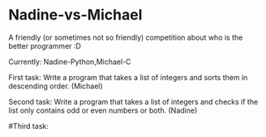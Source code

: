 # Nadine-vs-Michael
A friendly (or sometimes not so friendly) competition about who is the better programmer :D 

Currently: Nadine-Python,Michael-C

First task: Write a program that takes a list of integers and sorts them in descending order. (Michael)

Second task: Write a program that takes a list of integers and checks if the list only contains odd or even numbers or both. (Nadine)

#Third task:
